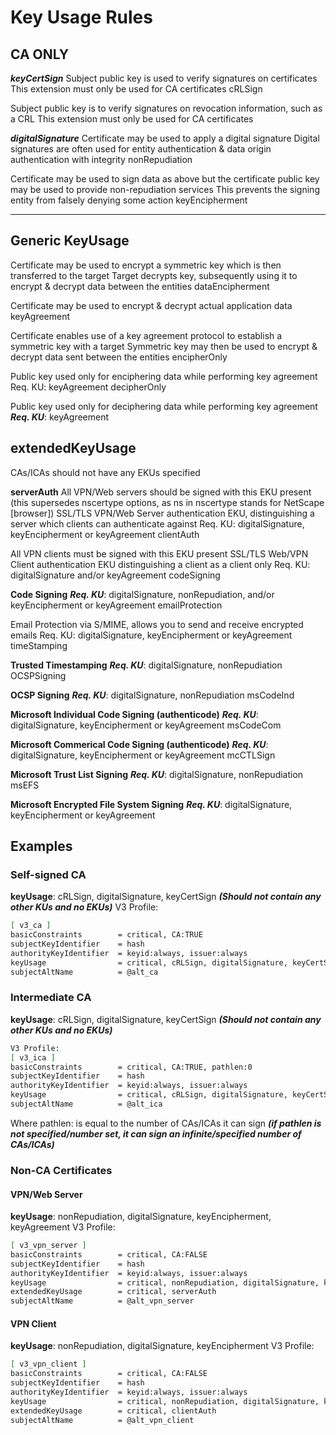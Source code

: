 # Key Usage Rules

## CA ONLY

***keyCertSign***
Subject public key is used to verify signatures on certificates
This extension must only be used for CA certificates
cRLSign

Subject public key is to verify signatures on revocation information, such as a CRL
This extension must only be used for CA certificates

***digitalSignature***
Certificate may be used to apply a digital signature
Digital signatures are often used for entity authentication & data origin authentication with integrity
nonRepudiation

Certificate may be used to sign data as above but the certificate public key may be used to provide non-repudiation services
This prevents the signing entity from falsely denying some action
keyEncipherment

----

## Generic KeyUsage

Certificate may be used to encrypt a symmetric key which is then transferred to the target
Target decrypts key, subsequently using it to encrypt & decrypt data between the entities
dataEncipherment

Certificate may be used to encrypt & decrypt actual application data
keyAgreement

Certificate enables use of a key agreement protocol to establish a symmetric key with a target
Symmetric key may then be used to encrypt & decrypt data sent between the entities
encipherOnly

Public key used only for enciphering data while performing key agreement
Req. KU: keyAgreement
decipherOnly

Public key used only for deciphering data while performing key agreement
***Req. KU***: keyAgreement


## extendedKeyUsage
CAs/ICAs should not have any EKUs specified

**serverAuth**
All VPN/Web servers should be signed with this EKU present
(this supersedes nscertype options, as ns in nscertype stands for NetScape [browser])
SSL/TLS VPN/Web Server authentication EKU, distinguishing a server which clients can authenticate against
Req. KU: digitalSignature, keyEncipherment or keyAgreement
clientAuth

All VPN clients must be signed with this EKU present
SSL/TLS Web/VPN Client authentication EKU distinguishing a client as a client only
Req. KU: digitalSignature and/or keyAgreement
codeSigning

**Code Signing**
***Req. KU***: digitalSignature, nonRepudiation, and/or keyEncipherment or keyAgreement
emailProtection

Email Protection via S/MIME, allows you to send and receive encrypted emails
Req. KU: digitalSignature, keyEncipherment or keyAgreement
timeStamping

**Trusted Timestamping**
***Req. KU***: digitalSignature, nonRepudiation
OCSPSigning

**OCSP Signing**
***Req. KU***: digitalSignature, nonRepudiation
msCodeInd

**Microsoft Individual Code Signing (authenticode)**
***Req. KU***: digitalSignature, keyEncipherment or keyAgreement
msCodeCom

**Microsoft Commerical Code Signing (authenticode)**
***Req. KU***: digitalSignature, keyEncipherment or keyAgreement
mcCTLSign

**Microsoft Trust List Signing**
***Req. KU***: digitalSignature, nonRepudiation
msEFS

**Microsoft Encrypted File System Signing**
***Req. KU***: digitalSignature, keyEncipherment or keyAgreement

## Examples

### Self-signed CA

**keyUsage**: cRLSign, digitalSignature, keyCertSign
***(Should not contain any other KUs and no EKUs)***
V3 Profile:

```sh
[ v3_ca ]
basicConstraints        = critical, CA:TRUE
subjectKeyIdentifier    = hash
authorityKeyIdentifier  = keyid:always, issuer:always
keyUsage                = critical, cRLSign, digitalSignature, keyCertSign
subjectAltName          = @alt_ca
```

### Intermediate CA
**keyUsage**: cRLSign, digitalSignature, keyCertSign
***(Should not contain any other KUs and no EKUs)***

```sh
V3 Profile:
[ v3_ica ]
basicConstraints        = critical, CA:TRUE, pathlen:0
subjectKeyIdentifier    = hash
authorityKeyIdentifier  = keyid:always, issuer:always
keyUsage                = critical, cRLSign, digitalSignature, keyCertSign
subjectAltName          = @alt_ica
```

Where pathlen: is equal to the number of CAs/ICAs it can sign
***(if pathlen is not specified/number set, it can sign an infinite/specified number of CAs/ICAs)***

### Non-CA Certificates

#### VPN/Web Server
**keyUsage**: nonRepudiation, digitalSignature, keyEncipherment, keyAgreement
V3 Profile:

```sh
[ v3_vpn_server ]
basicConstraints        = critical, CA:FALSE
subjectKeyIdentifier    = hash
authorityKeyIdentifier  = keyid:always, issuer:always
keyUsage                = critical, nonRepudiation, digitalSignature, keyEncipherment, keyAgreement 
extendedKeyUsage        = critical, serverAuth
subjectAltName          = @alt_vpn_server
```

#### VPN Client
**keyUsage**: nonRepudiation, digitalSignature, keyEncipherment
V3 Profile:

```sh
[ v3_vpn_client ]
basicConstraints        = critical, CA:FALSE
subjectKeyIdentifier    = hash
authorityKeyIdentifier  = keyid:always, issuer:always
keyUsage                = critical, nonRepudiation, digitalSignature, keyEncipherment
extendedKeyUsage        = critical, clientAuth
subjectAltName          = @alt_vpn_client
```

